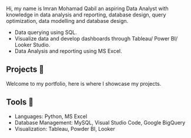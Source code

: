Hi, my name is Imran Mohamad Qabil an aspiring Data Analyst with knowledge in data analysis and reporting, database design, query optimization, data modelling and database design.

- Data querying using SQL.
- Visualize data and develop dashboards through Tableau/ Power BI/ Looker Studio.
- Data Analysis and reporting using MS Excel.

## Projects 📖

Welcome to my portfolio, here is where I showcase my projects.
 
## Tools 🔨

- Languages: Python, MS Excel
- Database Management: MySQL, Visual Studio Code, Google BigQuery
- Visualization: Tableau, Powder BI, Looker

